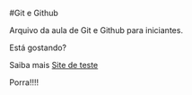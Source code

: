#Git e Github

Arquivo da aula de Git e Github para iniciantes.

Está gostando?

Saiba mais [Site de teste](http://www.google.com.br)

Porra!!!!

